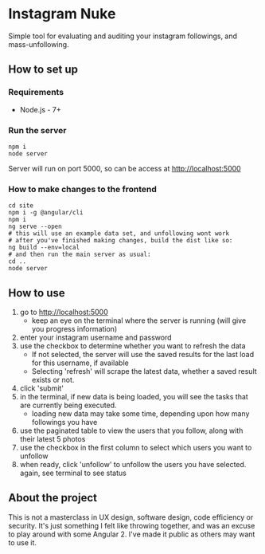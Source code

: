# Instagram Nuke

Simple tool for evaluating and auditing your instagram followings, and mass-unfollowing.

## How to set up
### Requirements
* Node.js - 7+

### Run the server
```
npm i
node server
```
Server will run on port 5000, so can be access at [http://localhost:5000](http://localhost:5000)

### How to make changes to the frontend
```
cd site
npm i -g @angular/cli
npm i
ng serve --open
# this will use an example data set, and unfollowing wont work
# after you've finished making changes, build the dist like so:
ng build --env=local
# and then run the main server as usual:
cd ..
node server
```

## How to use
1. go to [http://localhost:5000](http://localhost:5000)
   * keep an eye on the terminal where the server is running (will give you progress information)
2. enter your instagram username and password
3. use the checkbox to determine whether you want to refresh the data
   * If not selected, the server will use the saved results for the last load for this username, if available
   * Selecting 'refresh' will scrape the latest data, whether a saved result exists or not.
4. click 'submit'
5. in the terminal, if new data is being loaded, you will see the tasks that are currently being executed.
   * loading new data may take some time, depending upon how many followings you have
6. use the paginated table to view the users that you follow, along with their latest 5 photos
7. use the checkbox in the first column to select which users you want to unfollow
8. when ready, click 'unfollow' to unfollow the users you have selected. again, see terminal to see status

## About the project
This is not a masterclass in UX design, software design, code efficiency or security. It's just something I felt like throwing together, and was an excuse to play around with some Angular 2. I've made it public as others may want to use it.
